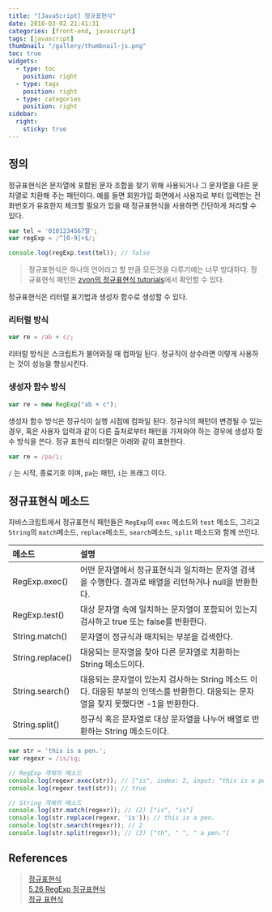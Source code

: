 ```yaml
---
title: "[JavaScript] 정규표현식"
date: 2018-03-02 21:41:31
categories: [front-end, javascript]
tags: [javascript]
thumbnail: "/gallery/thumbnail-js.png"
toc: true
widgets:
  - type: toc
    position: right
  - type: tags
    position: right
  - type: categories
    position: right
sidebar:
  right:
    sticky: true
---
```


## 정의

정규표현식은 문자열에 포함된 문자 조합을 찾기 위해 사용되거나 그 문자열을 다른 문자열로 치환해 주는 패턴이다. 예를 들면 회원가입 화면에서 사용자로 부터 입력받는 전화번호가 유효한지 체크할 필요가 있을 때 정규표현식을 사용하면 간단하게 처리할 수 있다.

<!-- more -->

```javascript
var tel = '0101234567팔';
var regExp = /^[0-9]+$/;

console.log(regExp.test(tel)); // false
```

 > 정규표현식은 하나의 언어라고 할 만큼 모든것을 다루기에는 너무 방대하다. 정규표현식 패턴은 [zvon의 정규표현식 tutorials](http://zvon.org/comp/r/tut-Regexp.html#Pages~Contents)에서 확인할 수 있다.


정규표현식은 리터럴 표기법과 생성자 함수로 생성할 수 있다. 

### 리터럴 방식

```javascript
var re = /ab + c/;
```

리터럴 방식은 스크립트가 불어와질 때 컴파일 된다. 정규직이 상수라면 이렇게 사용하는 것이 성능을 향상시킨다.

### 생성자 함수 방식

```javascript
var re = new RegExp("ab + c");
```

생성자 함수 방식은 정규식이 실행 시점에 컴파일 된다. 정규식의 패턴이 변경될 수 있는 경우, 혹은 사용자 입력과 같이 다른 출처로부터 패턴을 가져와야 하는 경우에 생성자 함수 방식을 쓴다. 정규 표현식 리터럴은 아래와 같이 표현한다.

```javascript
var re = /pa/i;
```

`/` 는 시작, 종료기호 이며, `pa`는 패턴, `i`는 프래그 이다.

## 정규표현식 메소드

자바스크립트에서 정규표현식 패턴들은 `RegExp`의 `exec` 메소드와 `test` 메소드, 그리고 `String`의  `match`메소드, `replace`메소드, `search`메소드, `split` 메소드와 함께 쓰인다. 

|메소드|설명|
|:---|:---|
| RegExp.exec() | 어떤 문자열에서 정규표현식과 일치하는 문자열 검색을 수행한다. 결과로 배열을 리턴하거나 null을 반환한다. |
| RegExp.test() | 대상 문자열 속에 일치하는 문자열이 포함되어 있는지 검사하고 true 또는 false를 반환한다. |
| String.match() | 문자열이 정규식과 매치되는 부분을 검색한다. |
| String.replace() | 대응되는 문자열을 찾아 다른 문자열로 치환하는 String 메소드이다. |
| String.search() | 대응되는 문자열이 있는지 검사하는 String 메소드 이다. 대응된 부분의 인덱스를 반환한다. 대응되는 문자열을 찾지 못했다면 -1을 반환한다. |
| String.split() | 정규식 혹은 문자열로 대상 문자열을 나누어 배열로 반환하는 String 메소드이다. |

```javascript
var str = 'this is a pen.';
var regexr = /is/ig;

// RegExp 객체의 메소드
console.log(regexr.exec(str)); // ["is", index: 2, input: "this is a pen.", groups: undefined]
console.log(regexr.test(str)); // true

// String 객체의 메소드
console.log(str.match(regexr)); // (2) ["is", "is"]
console.log(str.replace(regexr, 'is')); // this is a pen.
console.log(str.search(regexr)); // 2
console.log(str.split(regexr)); // (3) ["th", " ", " a pen."]
```

## References
> [정규표현식](https://opentutorials.org/course/743/6580)  
> [5.26 RegExp 정규표현식](https://poiemaweb.com/js-regexp)  
> [정규 표현식](https://developer.mozilla.org/ko/docs/Web/JavaScript/Guide/정규식)
